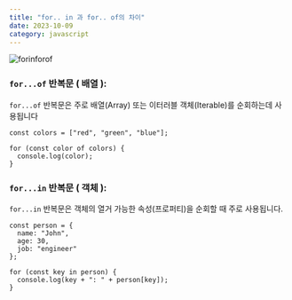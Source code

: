 ```yaml
---
title: "for.. in 과 for.. of의 차이"
date: 2023-10-09
category: javascript
---
```


![forinforof](/storage/1696851524.jpg)

### `for...of` 반복문 ( 배열 ):

`for...of` 반복문은 주로 배열(Array) 또는 이터러블 객체(Iterable)를 순회하는데 사용됩니다

```
const colors = ["red", "green", "blue"];

for (const color of colors) {
  console.log(color);
}
```

### `for...in` 반복문 ( 객체 ):

`for...in` 반복문은 객체의 열거 가능한 속성(프로퍼티)을 순회할 때 주로 사용됩니다.

```
const person = {
  name: "John",
  age: 30,
  job: "engineer"
};

for (const key in person) {
  console.log(key + ": " + person[key]);
}
```
